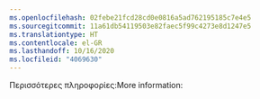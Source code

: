 ```yaml
---
ms.openlocfilehash: 02febe21fcd28cd0e0816a5ad762195185c7e4e5
ms.sourcegitcommit: 11a61db54119503e82faec5f99c4273e8d1247e5
ms.translationtype: HT
ms.contentlocale: el-GR
ms.lasthandoff: 10/16/2020
ms.locfileid: "4069630"
---
```

<span data-ttu-id="53038-101">Περισσότερες πληροφορίες:</span><span class="sxs-lookup"><span data-stu-id="53038-101">More information:</span></span>